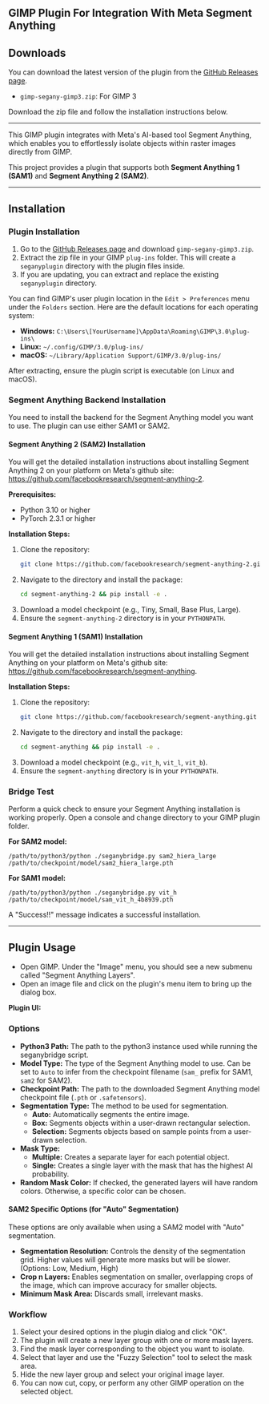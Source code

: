 ## GIMP Plugin For Integration With Meta Segment Anything

## Downloads

You can download the latest version of the plugin from the [GitHub Releases page](https://github.com/Shriinivas/gimpsegany/releases/latest).

- `gimp-segany-gimp3.zip`: For GIMP 3

Download the zip file and follow the installation instructions below.

---

This GIMP plugin integrates with Meta's AI-based tool Segment Anything, which enables you to effortlessly isolate objects within raster images directly from GIMP.

This project provides a plugin that supports both **Segment Anything 1 (SAM1)** and **Segment Anything 2 (SAM2)**.

---

## Installation

### Plugin Installation

1.  Go to the [GitHub Releases page](https://github.com/Shriinivas/gimpsegany/releases/latest) and download `gimp-segany-gimp3.zip`.
2.  Extract the zip file in your GIMP `plug-ins` folder. This will create a `seganyplugin` directory with the plugin files inside.
3.  If you are updating, you can extract and replace the existing `seganyplugin` directory.

You can find GIMP's user plugin location in the `Edit > Preferences` menu under the `Folders` section. Here are the default locations for each operating system:

- **Windows:** `C:\Users\[YourUsername]\AppData\Roaming\GIMP\3.0\plug-ins\`
- **Linux:** `~/.config/GIMP/3.0/plug-ins/`
- **macOS:** `~/Library/Application Support/GIMP/3.0/plug-ins/`

After extracting, ensure the plugin script is executable (on Linux and macOS).

### Segment Anything Backend Installation

You need to install the backend for the Segment Anything model you want to use. The plugin can use either SAM1 or SAM2.

#### Segment Anything 2 (SAM2) Installation

You will get the detailed installation instructions about installing Segment Anything 2 on your platform on Meta's github site: https://github.com/facebookresearch/segment-anything-2.

**Prerequisites:**

- Python 3.10 or higher
- PyTorch 2.3.1 or higher

**Installation Steps:**

1. Clone the repository:
   ```bash
   git clone https://github.com/facebookresearch/segment-anything-2.git
   ```
2. Navigate to the directory and install the package:
   ```bash
   cd segment-anything-2 && pip install -e .
   ```
3. Download a model checkpoint (e.g., Tiny, Small, Base Plus, Large).
4. Ensure the `segment-anything-2` directory is in your `PYTHONPATH`.

#### Segment Anything 1 (SAM1) Installation

You will get the detailed installation instructions about installing Segment Anything on your platform on Meta's github site: https://github.com/facebookresearch/segment-anything.

**Installation Steps:**

1. Clone the repository:
   ```bash
   git clone https://github.com/facebookresearch/segment-anything.git
   ```
2. Navigate to the directory and install the package:
   ```bash
   cd segment-anything && pip install -e .
   ```
3. Download a model checkpoint (e.g., `vit_h`, `vit_l`, `vit_b`).
4. Ensure the `segment-anything` directory is in your `PYTHONPATH`.

### Bridge Test

Perform a quick check to ensure your Segment Anything installation is working properly. Open a console and change directory to your GIMP plugin folder.

**For SAM2 model:**

```
/path/to/python3/python ./seganybridge.py sam2_hiera_large /path/to/checkpoint/model/sam2_hiera_large.pth
```

**For SAM1 model:**

```
/path/to/python3/python ./seganybridge.py vit_h /path/to/checkpoint/model/sam_vit_h_4b8939.pth
```

A "Success!!" message indicates a successful installation.

---

## Plugin Usage

- Open GIMP. Under the "Image" menu, you should see a new submenu called "Segment Anything Layers".
- Open an image file and click on the plugin's menu item to bring up the dialog box.

**Plugin UI:**

[//]: # "Add a screenshot of the GIMP 3 plugin UI here"

### Options

- **Python3 Path:** The path to the python3 instance used while running the seganybridge script.
- **Model Type:** The type of the Segment Anything model to use. Can be set to `Auto` to infer from the checkpoint filename (`sam_` prefix for SAM1, `sam2` for SAM2).
- **Checkpoint Path:** The path to the downloaded Segment Anything model checkpoint file (`.pth` or `.safetensors`).
- **Segmentation Type:** The method to be used for segmentation.
  - **Auto:** Automatically segments the entire image.
  - **Box:** Segments objects within a user-drawn rectangular selection.
  - **Selection:** Segments objects based on sample points from a user-drawn selection.
- **Mask Type:**
  - **Multiple:** Creates a separate layer for each potential object.
  - **Single:** Creates a single layer with the mask that has the highest AI probability.
- **Random Mask Color:** If checked, the generated layers will have random colors. Otherwise, a specific color can be chosen.

#### SAM2 Specific Options (for "Auto" Segmentation)

These options are only available when using a SAM2 model with "Auto" segmentation.

- **Segmentation Resolution:** Controls the density of the segmentation grid. Higher values will generate more masks but will be slower. (Options: Low, Medium, High)
- **Crop n Layers:** Enables segmentation on smaller, overlapping crops of the image, which can improve accuracy for smaller objects.
- **Minimum Mask Area:** Discards small, irrelevant masks.

### Workflow

1.  Select your desired options in the plugin dialog and click "OK".
2.  The plugin will create a new layer group with one or more mask layers.
3.  Find the mask layer corresponding to the object you want to isolate.
4.  Select that layer and use the "Fuzzy Selection" tool to select the mask area.
5.  Hide the new layer group and select your original image layer.
6.  You can now cut, copy, or perform any other GIMP operation on the selected object.
